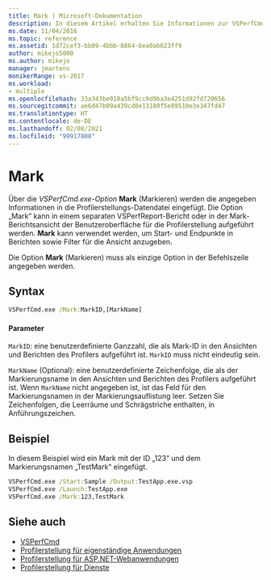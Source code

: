 ```yaml
---
title: Mark | Microsoft-Dokumentation
description: In diesem Artikel erhalten Sie Informationen zur VSPerfCmd.exe-Option „Mark“. Diese fügt die angegebenen Informationen in die Profilerstellungsdatendatei ein.
ms.date: 11/04/2016
ms.topic: reference
ms.assetid: 1d72cef3-bb09-4bbb-8864-6ea0ab623ff9
author: mikejo5000
ms.author: mikejo
manager: jmartens
monikerRange: vs-2017
ms.workload:
- multiple
ms.openlocfilehash: 33a343be010a5bf9cc0d9ba3e4251d92fd720656
ms.sourcegitcommit: ae6d47b09a439cd0e13180f5e89510e3e347fd47
ms.translationtype: HT
ms.contentlocale: de-DE
ms.lasthandoff: 02/08/2021
ms.locfileid: "99917808"
---
```

# <a name="mark"></a>Mark
Über die *VSPerfCmd.exe-Option* **Mark** (Markieren) werden die angegeben Informationen in die Profilerstellungs-Datendatei eingefügt. Die Option „Mark“ kann in einem separaten VSPerfReport-Bericht oder in der Mark-Berichtsansicht der Benutzeroberfläche für die Profilerstellung aufgeführt werden. **Mark** kann verwendet werden, um Start- und Endpunkte in Berichten sowie Filter für die Ansicht anzugeben.

 Die Option **Mark** (Markieren) muss als einzige Option in der Befehlszeile angegeben werden.

## <a name="syntax"></a>Syntax

```cmd
VSPerfCmd.exe /Mark:MarkID,[MarkName]
```

#### <a name="parameters"></a>Parameter
 `MarkID`: eine benutzerdefinierte Ganzzahl, die als Mark-ID in den Ansichten und Berichten des Profilers aufgeführt ist. `MarkID` muss nicht eindeutig sein.

 `MarkName` (Optional): eine benutzerdefinierte Zeichenfolge, die als der Markierungsname in den Ansichten und Berichten des Profilers aufgeführt ist. Wenn `MarkName` nicht angegeben ist, ist das Feld für den Markierungsnamen in der Markierungsauflistung leer. Setzen Sie Zeichenfolgen, die Leerräume und Schrägstriche enthalten, in Anführungszeichen.

## <a name="example"></a>Beispiel
 In diesem Beispiel wird ein Mark mit der ID „123“ und dem Markierungsnamen „TestMark“ eingefügt.

```cmd
VSPerfCmd.exe /Start:Sample /Output:TestApp.exe.vsp
VSPerfCmd.exe /Launch:TestApp.exe
VSPerfCmd.exe /Mark:123,TestMark
```

## <a name="see-also"></a>Siehe auch
- [VSPerfCmd](../profiling/vsperfcmd.md)
- [Profilerstellung für eigenständige Anwendungen](../profiling/command-line-profiling-of-stand-alone-applications.md)
- [Profilerstellung für ASP.NET-Webanwendungen](../profiling/command-line-profiling-of-aspnet-web-applications.md)
- [Profilerstellung für Dienste](../profiling/command-line-profiling-of-services.md)

